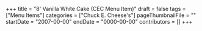 +++
title = "8' Vanilla White Cake (CEC Menu Item)"
draft = false
tags = ["Menu Items"]
categories = ["Chuck E. Cheese's"]
pageThumbnailFile = ""
startDate = "2007-00-00"
endDate = "0000-00-00"
contributors = []
+++
